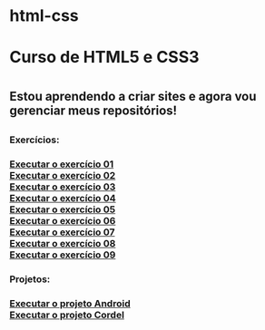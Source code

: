 # html-css
 <h1>Curso de HTML5 e CSS3<h1>

<h2>Estou aprendendo a criar sites e agora vou gerenciar meus repositórios!<h2>

<h3>Exercícios:<h3>

<a href="https://hiuryespidola.github.io/html-css/modulo-1/desafios/d001">Executar o exercício 01</a><br>
<a href="https://hiuryespidola.github.io/html-css/modulo-1/desafios/d002">Executar o exercício 02</a><br>
<a href="https://hiuryespidola.github.io/html-css/modulo-1/desafios/d003">Executar o exercício 03</a><br>
<a href="https://hiuryespidola.github.io/html-css/modulo-1/desafios/d004">Executar o exercício 04</a><br>
<a href="https://hiuryespidola.github.io/html-css/modulo-1/desafios/d005">Executar o exercício 05</a><br>
<a href="https://hiuryespidola.github.io/html-css/modulo-1/desafios/d006">Executar o exercício 06</a><br>
<a href="https://hiuryespidola.github.io/html-css/modulo-1/desafios/d007">Executar o exercício 07</a><br>
<a href="https://hiuryespidola.github.io/html-css/modulo-1/desafios/d008">Executar o exercício 08</a><br>
<a href="https://hiuryespidola.github.io/html-css/modulo-1/desafios/d009">Executar o exercício 09</a><br>

<h3>Projetos:<h3>

<a href="https://hiuryespidola.github.io/html-css/modulo-2/desafios/d010/android">Executar o projeto Android
</a><br>
<a href="https://hiuryespidola.github.io/html-css/modulo-3/desafios/d012">Executar o projeto Cordel
</a><br>